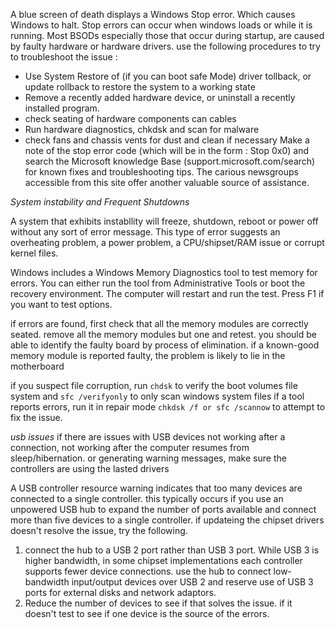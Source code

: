 A blue screen of death displays a Windows Stop error. Which causes Windows to halt. Stop errors can occur when windows loads or while it is running. Most BSODs especially those that occur during startup, are caused by faulty hardware or hardware drivers. use the following procedures to try to troubleshoot the issue : 

* Use System Restore of (if you can boot safe Mode) driver tollback, or update rollback to restore the system to a working state
* Remove a recently added hardware device, or uninstall a recently installed program.
* check seating of hardware components can cables
* Run hardware diagnostics, chkdsk and scan for malware
* check fans and chassis vents for dust and clean if necessary
Make a note of the stop error code (which will be in the form : Stop 0x0) and search the Microsoft knowledge Base (support.microsoft.com/search) for known fixes and troubleshooting tips. The carious newsgroups accessible from this site offer another valuable source of assistance.

*System instability and Frequent Shutdowns*

A system that exhibits instabllity will freeze, shutdown, reboot or power off without any sort of error message. This type of error suggests an overheating problem, a power problem, a CPU/shipset/RAM issue or corrupt kernel files.

Windows includes a Windows Memory Diagnostics tool to test memory for errors. You can either run the tool from Administrative Tools or boot the recovery environment. The computer will restart and run the test. Press F1 if you want to test options.

if errors are found, first check that all the memory modules are correctly seated. remove all the memory modules but one and retest. you should be able to identify the faulty board by process of elimination. if a known-good memory module is reported faulty, the problem is likely to lie in the motherboard

if you suspect file corruption, run `chdsk` to verify the boot volumes file system and `sfc /verifyonly` to only scan windows system files if a tool reports errors, run it in repair mode `chkdsk /f or sfc /scannow` to attempt to fix the issue.

*usb issues*
if there are issues with USB devices not working after a connection, not working after the computer resumes from sleep/hibernation. or generating warning messages, make sure the controllers are using the lasted drivers 

A USB controller resource warning indicates that too many devices are connected to a single controller. this typically occurs if you use an unpowered USB hub to expand the number of ports available and connect more than five devices to a single controller. if updateing the chipset drivers doesn't resolve the issue, try the following.

1. connect the hub to a USB 2 port rather than USB 3 port. While USB 3 is higher bandwidth, in some chipset implementations each controller supports fewer device connections. use the hub to connect low-bandwidth input/output devices over USB 2 and reserve use of USB 3 ports for external disks and network adaptors.
2. Reduce the number of devices to see if that solves the issue. if it doesn't test to see if one device is the source of the errors.


























